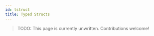 ```yaml
---
id: tstruct
title: Typed Structs
---
```


> TODO: This page is currently unwritten. Contributions welcome!

